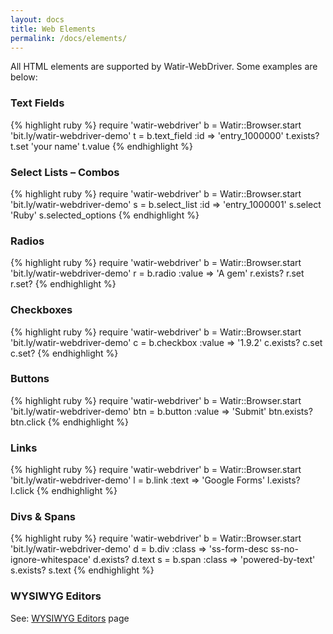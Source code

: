```yaml
---
layout: docs
title: Web Elements
permalink: /docs/elements/
---
```


All HTML elements are supported by Watir-WebDriver. Some examples are below:

### Text Fields

{% highlight ruby %}
require 'watir-webdriver'
b = Watir::Browser.start 'bit.ly/watir-webdriver-demo'
t = b.text_field :id => 'entry_1000000'
t.exists?
t.set 'your name'
t.value
{% endhighlight %}

### Select Lists – Combos

{% highlight ruby %}
require 'watir-webdriver'
b = Watir::Browser.start 'bit.ly/watir-webdriver-demo'
s = b.select_list :id => 'entry_1000001'
s.select 'Ruby'
s.selected_options
{% endhighlight %}

### Radios

{% highlight ruby %}
require 'watir-webdriver'
b = Watir::Browser.start 'bit.ly/watir-webdriver-demo'
r = b.radio :value => 'A gem'
r.exists?
r.set
r.set?
{% endhighlight %}

### Checkboxes

{% highlight ruby %}
require 'watir-webdriver'
b = Watir::Browser.start 'bit.ly/watir-webdriver-demo'
c = b.checkbox :value => '1.9.2'
c.exists?
c.set
c.set?
{% endhighlight %}

### Buttons

{% highlight ruby %}
require 'watir-webdriver'
b = Watir::Browser.start 'bit.ly/watir-webdriver-demo'
btn = b.button :value => 'Submit'
btn.exists?
btn.click
{% endhighlight %}

### Links

{% highlight ruby %}
require 'watir-webdriver'
b = Watir::Browser.start 'bit.ly/watir-webdriver-demo'
l = b.link :text => 'Google Forms'
l.exists?
l.click
{% endhighlight %}

### Divs & Spans

{% highlight ruby %}
require 'watir-webdriver'
b = Watir::Browser.start 'bit.ly/watir-webdriver-demo'
d = b.div :class => 'ss-form-desc ss-no-ignore-whitespace'
d.exists?
d.text
s = b.span :class => 'powered-by-text'
s.exists?
s.text
{% endhighlight %}

### WYSIWYG Editors

See: [WYSIWYG Editors](../wysiwyg-editors) page
